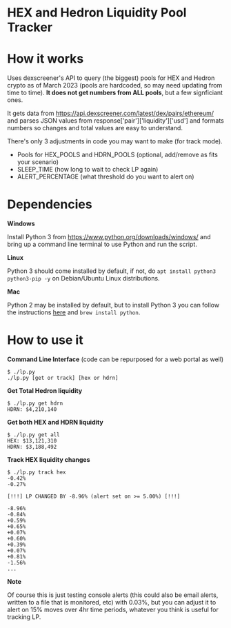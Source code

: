 # HEX and Hedron Liquidity Pool Tracker

# How it works
Uses dexscreener's API to query (the biggest) pools for HEX and Hedron crypto as of March 2023 (pools are hardcoded, so may need updating from time to time). **It does not get numbers from ALL pools**, but a few signficiant ones.

It gets data from https://api.dexscreener.com/latest/dex/pairs/ethereum/ and parses JSON values from response['pair']['liquidity']['usd'] and formats numbers so changes and total values are easy to understand.

There's only 3 adjustments in code you may want to make (for track mode).
- Pools for HEX_POOLS and HDRN_POOLS (optional, add/remove as fits your scenario)
- SLEEP_TIME (how long to wait to check LP again)
- ALERT_PERCENTAGE (what threshold do you want to alert on)

# Dependencies
**Windows**

Install Python 3 from https://www.python.org/downloads/windows/ and bring up a command line terminal to use Python and run the script.

**Linux**

Python 3 should come installed by default, if not, do `apt install python3 python3-pip -y` on Debian/Ubuntu Linux distributions.

**Mac**

Python 2 may be installed by default, but to install Python 3 you can follow the instructions [here](https://docs.python-guide.org/starting/install3/osx/) and `brew install python`.

# How to use it

**Command Line Interface** (code can be repurposed for a web portal as well)
```
$ ./lp.py
./lp.py [get or track] [hex or hdrn]
```

**Get Total Hedron liquidity**
```
$ ./lp.py get hdrn
HDRN: $4,210,140
```

**Get both HEX and HDRN liquidity**
```
$ ./lp.py get all
HEX: $13,121,310
HDRN: $3,188,492
```

**Track HEX liquidity changes**
```
$ ./lp.py track hex
-0.42%
-0.27%

[!!!] LP CHANGED BY -8.96% (alert set on >= 5.00%) [!!!]

-8.96%
-0.84%
+0.59%
+0.65%
+0.07%
+0.60%
+0.39%
+0.07%
+0.81%
-1.56%
...
```

**Note**

Of course this is just testing console alerts (this could also be email alerts, written to a file that is monitored, etc) with 0.03%, but you can adjust it to alert on 15% moves over 4hr time periods, whatever you think is useful for tracking LP.
